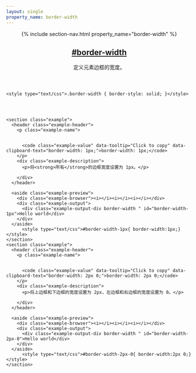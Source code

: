```yaml
---
layout: single
property_name: border-width
---
```


<section id="border-width" class="property">
  <header class="property-header">
    {% include section-nav.html property_name="border-width" %}
    <h2 class="property-name">
      <a href="{{site.url}}/#border-width"><span>#</span>border-width</a>
    </h2>
    <div class="property-description">
      <p>定义元素边框的宽度。</p>
    </div>
  </header>

    <style type="text/css">.border-width { border-style: solid; }</style>




    <section class="example">
      <header class="example-header">
        <p class="example-name">


          <code class="example-value" data-tooltip="Click to copy" data-clipboard-text="border-width: 1px;">border-width: 1px;</code>
        </p>
        <div class="example-description">
          <p>将<strong>所有</strong>的边框宽度设置为 1px。</p>

        </div>
      </header>

      <aside class="example-preview">
        <div class="example-browser"><i></i><i></i><i></i></div>
        <div class="example-output">
          <div class="example-output-div border-width " id="border-width-1px">Hello world</div>
        </div>
      </aside>
          <style type="text/css">#border-width-1px{ border-width:1px;}</style>
    </section>
    <section class="example">
      <header class="example-header">
        <p class="example-name">


          <code class="example-value" data-tooltip="Click to copy" data-clipboard-text="border-width: 2px 0;">border-width: 2px 0;</code>
        </p>
        <div class="example-description">
          <p>将上边框和下边框的宽度设置为 2px，左边框和右边框的宽度设置为 0。</p>

        </div>
      </header>

      <aside class="example-preview">
        <div class="example-browser"><i></i><i></i><i></i></div>
        <div class="example-output">
          <div class="example-output-div border-width " id="border-width-2px-0">Hello world</div>
        </div>
      </aside>
          <style type="text/css">#border-width-2px-0{ border-width:2px 0;}</style>
    </section>
</section>
